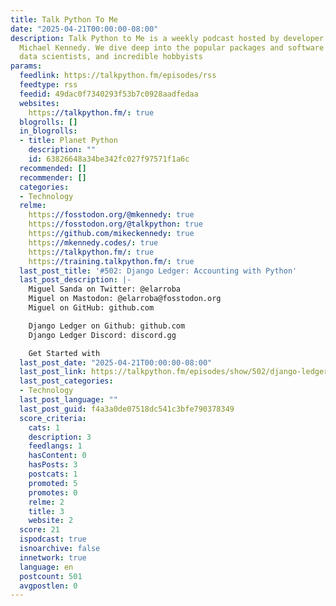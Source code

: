 ```yaml
---
title: Talk Python To Me
date: "2025-04-21T00:00:00-08:00"
description: Talk Python to Me is a weekly podcast hosted by developer and entrepreneur
  Michael Kennedy. We dive deep into the popular packages and software developers,
  data scientists, and incredible hobbyists
params:
  feedlink: https://talkpython.fm/episodes/rss
  feedtype: rss
  feedid: 49dac0f7340293f53b7c0928aadfedaa
  websites:
    https://talkpython.fm/: true
  blogrolls: []
  in_blogrolls:
  - title: Planet Python
    description: ""
    id: 63826648a34be342fc027f97571f1a6c
  recommended: []
  recommender: []
  categories:
  - Technology
  relme:
    https://fosstodon.org/@mkennedy: true
    https://fosstodon.org/@talkpython: true
    https://github.com/mikeckennedy: true
    https://mkennedy.codes/: true
    https://talkpython.fm/: true
    https://training.talkpython.fm/: true
  last_post_title: '#502: Django Ledger: Accounting with Python'
  last_post_description: |-
    Miguel Sanda on Twitter: @elarroba
    Miguel on Mastodon: @elarroba@fosstodon.org
    Miguel on GitHub: github.com

    Django Ledger on Github: github.com
    Django Ledger Discord: discord.gg

    Get Started with
  last_post_date: "2025-04-21T00:00:00-08:00"
  last_post_link: https://talkpython.fm/episodes/show/502/django-ledger-accounting-with-python
  last_post_categories:
  - Technology
  last_post_language: ""
  last_post_guid: f4a3a0de07518dc541c3bfe790378349
  score_criteria:
    cats: 1
    description: 3
    feedlangs: 1
    hasContent: 0
    hasPosts: 3
    postcats: 1
    promoted: 5
    promotes: 0
    relme: 2
    title: 3
    website: 2
  score: 21
  ispodcast: true
  isnoarchive: false
  innetwork: true
  language: en
  postcount: 501
  avgpostlen: 0
---
```

